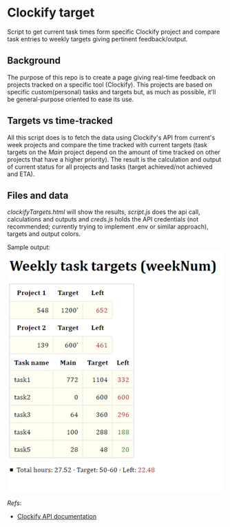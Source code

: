# Clockify target

Script to get current task times form specific Clockify project and compare task entries to weekly targets giving pertinent feedback/output.

## Background

The purpose of this repo is to create a page giving real-time feedback on projects tracked on a specific tool (Clockify). This projects are based on specific custom(personal) tasks and targets but, as much as possible, it'll be general-purpose oriented to ease its use.

## Targets vs time-tracked

All this script does is to fetch the data using Clockify's API from current's week projects and compare the time tracked with current targets (task targets on the _Main_ project depend on the amount of time tracked on other projects that have a higher priority).
The result is the calculation and output of current status for all projects and tasks (target achieved/not achieved and ETA).

## Files and data

_clockifyTargets.html_ will show the results, _script.js_ does the api call, calculations and outputs and _creds.js_ holds the API credentials (not recommended; currently trying to implement .env or similar approach), targets and output colors.

Sample output:
![sample output](sampleOutput.png)

_Refs_:

- [Clockify API documentation](https://clockify.me/developers-apihttps://clockify.me/developers-api)
